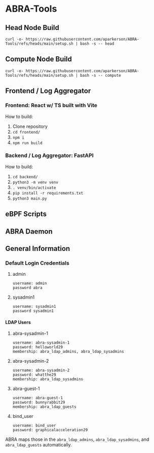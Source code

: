 # ABRA-Tools

## Head Node Build
```curl -o- https://raw.githubusercontent.com/aparkerson/ABRA-Tools/refs/heads/main/setup.sh | bash -s -- head```

## Compute Node Build
```curl -o- https://raw.githubusercontent.com/aparkerson/ABRA-Tools/refs/heads/main/setup.sh | bash -s -- compute```

## Frontend / Log Aggregator

### Frontend: React w/ TS built with Vite

How to build:

1. Clone repository
2. ```cd frontend/```
3. ```npm i```
4. ```npm run build```

### Backend / Log Aggregator: FastAPI

How to build:

1. ```cd backend/```
2. ```python3 -m venv venv```
3. ```. venv/bin/activate```
4. ```pip install -r requirements.txt```
5. ```python3 main.py```

## eBPF Scripts

## ABRA Daemon

## General Information

### Default Login Credentials

1. admin

    ```text
    username: admin
    password abra
    ```

2. sysadmin1

    ```text
    username: sysadmin1
    password sysadmin1
    ```

#### LDAP Users

1. abra-sysadmin-1

    ```text
    username: abra-sysadmin-1
    password: helloworld29
    membership: abra_ldap_admins, abra_ldap_sysadmins
    ```

2. abra-sysadmin-2

    ```text
    username: abra-sysadmin-2
    password: whatthe29
    membership: abra_ldap_sysadmins
    ```

3. abra-guest-1

    ```text
    username: abra-guest-1
    password: bunnyrabbit29
    membership: abra_ldap_guests
    ```

4. bind_user

    ```text
    username: bind_user
    password: graphicalacceleration29
    ```

ABRA maps those in the ```abra_ldap_admins```, ```abra_ldap_sysadmins```, and ```abra_ldap_guests``` automatically.
